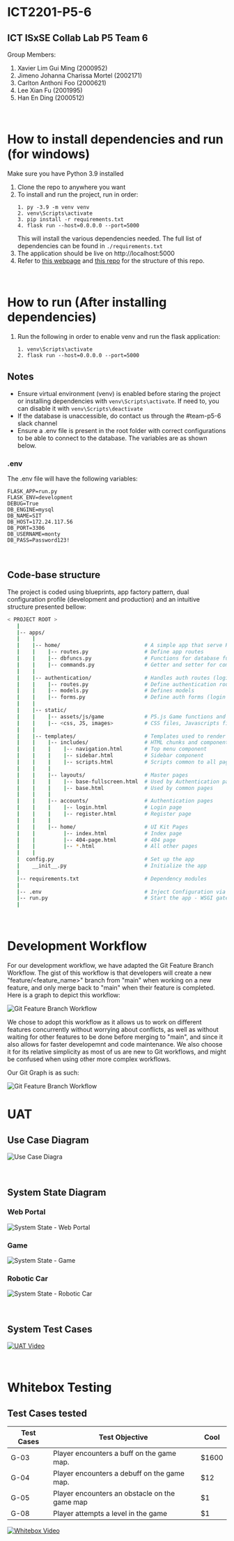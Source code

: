 # ICT2201-P5-6
## ICT ISxSE Collab Lab P5 Team 6
Group Members:
1. Xavier Lim Gui Ming (2000952)
2. Jimeno Johanna Charissa Mortel (2002171)
3. Carlton Anthoni Foo (2000621)
4. Lee Xian Fu (2001995)
5. Han En Ding (2000512)

<br />

# How to install dependencies and run (for windows)

Make sure you have Python 3.9 installed

1. Clone the repo to anywhere you want
2. To install and run the project, run in order:
    ```
    1. py -3.9 -m venv venv
    2. venv\Scripts\activate 
    3. pip install -r requirements.txt
    4. flask run --host=0.0.0.0 --port=5000
    ```
    This will install the various dependencies needed. The full list of dependencies can be found in ```./requirements.txt```
5. The application should be live on http://localhost:5000
6. Refer to [this webpage](https://appseed.us/admin-dashboards/flask-gradient-able) and [this repo](https://github.com/app-generator/flask-gradient-able) for the structure of this repo.

<br />

# How to run (After installing dependencies)
1.  Run the following in order to enable venv and run the flask application:
    ```
    1. venv\Scripts\activate
    2. flask run --host=0.0.0.0 --port=5000
    ```

## Notes
- Ensure virtual environment (venv) is enabled before staring the project or installing dependencies with ```venv\Scripts\activate```. If need to, you can disable it with ```venv\Scripts\deactivate```
- If the database is unaccessible, do contact us through the #team-p5-6 slack channel
- Ensure a .env file is present in the root folder with correct configurations to be able to connect to the database. The variables are as shown below.

### .env
The .env file will have the following variables:
```
FLASK_APP=run.py
FLASK_ENV=development
DEBUG=True
DB_ENGINE=mysql
DB_NAME=SIT
DB_HOST=172.24.117.56
DB_PORT=3306
DB_USERNAME=monty
DB_PASS=Password123!
```

<br />

## Code-base structure

The project is coded using blueprints, app factory pattern, dual configuration profile (development and production) and an intuitive structure presented bellow:

```bash
< PROJECT ROOT >
   |
   |-- apps/
   |    |
   |    |-- home/                           # A simple app that serve HTML files
   |    |    |-- routes.py                  # Define app routes
   |    |    |-- dbfuncs.py                 # Functions for database functionality
   |    |    |-- commands.py                # Getter and setter for commands
   |    |
   |    |-- authentication/                 # Handles auth routes (login and register)
   |    |    |-- routes.py                  # Define authentication routes  
   |    |    |-- models.py                  # Defines models  
   |    |    |-- forms.py                   # Define auth forms (login and register) 
   |    |
   |    |-- static/
   |    |    |-- assets/js/game             # P5.js Game functions and classes
   |    |    |-- <css, JS, images>          # CSS files, Javascripts files
   |    |
   |    |-- templates/                      # Templates used to render pages
   |    |    |-- includes/                  # HTML chunks and components
   |    |    |    |-- navigation.html       # Top menu component
   |    |    |    |-- sidebar.html          # Sidebar component
   |    |    |    |-- scripts.html          # Scripts common to all pages
   |    |    |
   |    |    |-- layouts/                   # Master pages
   |    |    |    |-- base-fullscreen.html  # Used by Authentication pages
   |    |    |    |-- base.html             # Used by common pages
   |    |    |
   |    |    |-- accounts/                  # Authentication pages
   |    |    |    |-- login.html            # Login page
   |    |    |    |-- register.html         # Register page
   |    |    |
   |    |    |-- home/                      # UI Kit Pages
   |    |         |-- index.html            # Index page
   |    |         |-- 404-page.html         # 404 page
   |    |         |-- *.html                # All other pages
   |    |    
   |  config.py                             # Set up the app
   |    __init__.py                         # Initialize the app
   |
   |-- requirements.txt                     # Dependency modules
   |
   |-- .env                                 # Inject Configuration via Environment
   |-- run.py                               # Start the app - WSGI gateway
   |
```

<br />

# Development Workflow

For our development workflow, we have adapted the Git Feature Branch Workflow. The gist of this workflow is that developers will create a new "feature/\<feature_name>" branch from "main" when working on a new feature, and only merge back to "main" when their feature is completed. Here is a graph to depict this workflow:

![Git Feature Branch Workflow](./apps/static/Feature-Branch-git-workflow-4.png)

We chose to adopt this workflow as it allows us to work on different features concurrently without worrying about conflicts, as well as without waiting for other features to be done before merging to "main", and since it also allows for faster developemnt and code maintenance. We also choose it for its relative simplicity as most of us are new to Git workflows, and might be confused when using other more complex workflows.

Our Git Graph is as such:

![Git Feature Branch Workflow](./apps/static/gitgraph.jpg )
<br /> 

# UAT
## Use Case Diagram

![Use Case Diagra](./apps/static/usecase.png)

<br />

## System State Diagram
### Web Portal
![System State - Web Portal](./apps/static/systemstate_wp.png)

### Game
![System State - Game](./apps/static/systemstate_game.png)

### Robotic Car
![System State - Robotic Car](./apps/static/systemstate_car.png)

<br />

## System Test Cases

[![UAT Video](https://img.youtube.com/vi/RbILrVbjYfY/0.jpg)](https://www.youtube.com/watch?v=RbILrVbjYfY)

<br /> 

# Whitebox Testing

## Test Cases tested

| Test Cases | Test Objective                                 | Cool  |
| ---------- |------------------------------------------------|-------|
| G-03       | Player encounters a buff on the game map.      | $1600 |
| G-04       | Player encounters a debuff on the game map.    |   $12 |
| G-05       | Player encounters an obstacle on the game map  |    $1 |
| G-08       | Player attempts a level in the game            |    $1 |

[![Whitebox Video](https://img.youtube.com/vi/3jGVR2CY8is/0.jpg)](https://www.youtube.com/watch?v=3jGVR2CY8is)
